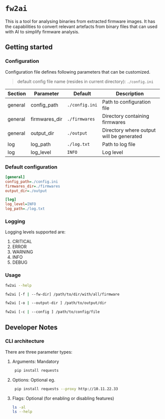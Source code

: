# `fw2ai`

This is a tool for analysing binaries from extracted firmware images. It has the capabilities to convert relevant artefacts from binary files that can used with AI to simplify firmware analysis.

## Getting started

### Configuration

Configuration file defines following parameters that can be customized.

> default config file name (resides in current directory): `./config.ini`

| Section | Parameter     | Default        | Description                              |
| ------- | ------------- | -------------- | ---------------------------------------- |
| general | config_path   | `./config.ini` | Path to configuration file               |
| general | firmwares_dir | `./firmwares`  | Directory containing firmwares           |
| general | output_dir    | `./output`     | Directory where output will be generated |
| log     | log_path      | `./log.txt`    | Path to log file                         |
| log     | log_level     | `INFO`         | Log level                                |

### Default configuration

```ini
[general]
config_path=./config.ini
firmwares_dir=./firmwares
output_dir=./output

[log]
log_level=INFO
log_path=./log.txt
```

### Logging

Logging levels supported are:

1. CRITICAL
2. ERROR
3. WARNING
4. INFO
5. DEBUG

### Usage

```bash
fw2ai --help

fw2ai [-f | --fw-dir] /path/to/dir/with/all/firmware

fw2ai [-o | --output-dir ] /path/to/output/dir

fw2ai [-c | --config ] /path/to/config/file
```

## Developer Notes

### CLI architecture

There are three parameter types:

1. Arguments: Mandatory

   ```bash
    pip install requests
   ```

2. Options: Optional eg.

   ```bash
    pip install requests --proxy http://10.11.22.33
   ```

3. Flags: Optional (for enabling or disabling features)
   ```bash
   ls -al
   ls --help
   ```
